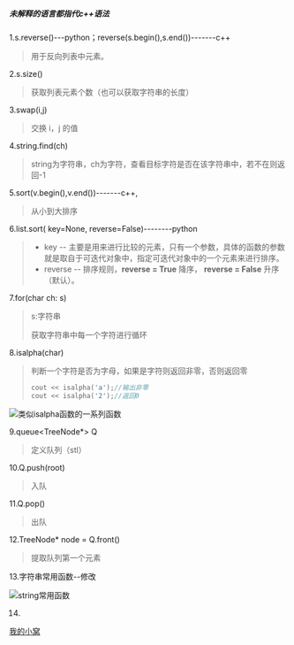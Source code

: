 ##### 未解释的语言都指代c++语法

1.s.reverse()---python；reverse(s.begin(),s.end())-------c++					

>  用于反向列表中元素。

2.s.size()							

> 获取列表元素个数（也可以获取字符串的长度）

3.swap(i,j)						

> 交换 i，j 的值

4.string.find(ch)				

> string为字符串，ch为字符，查看目标字符是否在该字符串中，若不在则返回-1

5.sort(v.begin(),v.end())-------c++,							

> 从小到大排序

6.list.sort( key=None, reverse=False)--------python

> - key -- 主要是用来进行比较的元素，只有一个参数，具体的函数的参数就是取自于可迭代对象中，指定可迭代对象中的一个元素来进行排序。
> - reverse -- 排序规则，**reverse = True** 降序， **reverse = False** 升序（默认）。

7.for(char ch: s)

> s:字符串
>
> 获取字符串中每一个字符进行循环

8.isalpha(char)

> 判断一个字符是否为字母，如果是字符则返回非零，否则返回零
>
> ```c++
> cout << isalpha('a');//输出非零
> cout << isalpha('2');//返回0
> ```
>
> 

![类似isalpha函数的一系列函数](D:\熊航笔记\程序大集结\笔记\Leetcode_notes\clip_image001-1596733232093.png)

9.queue<TreeNode*> Q

> 定义队列（stl）

10.Q.push(root)

> 入队

11.Q.pop()

> 出队

12.TreeNode* node = Q.front()

> 提取队列第一个元素

13.字符串常用函数--修改

![string常用函数](D:\熊航笔记\程序大集结\笔记\Leetcode_notes\clip_image001-1596722968659-1596733248503.png)

14.

[github]: (https://github.com)

[我的小窝](http://www.lunarsf.club "我的个人网站")

[github]:(https://github.com)

